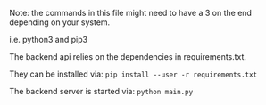 Note: the commands in this file might need to have a 3 on the end depending on your system.

i.e. python3 and pip3

The backend api relies on the dependencies in requirements.txt.

They can be installed via: ```pip install --user -r requirements.txt```

The backend server is started via: ```python main.py```
